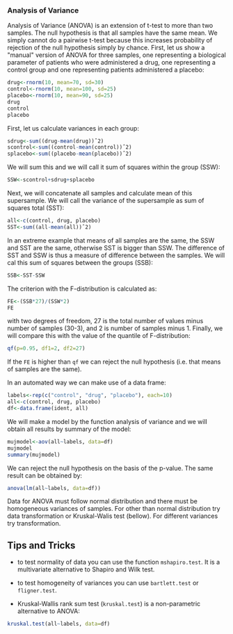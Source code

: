 ### Analysis of Variance

Analysis of Variance (ANOVA) is an extension of t-test to more than two samples. The null hypothesis is that all samples
have the same mean. We simply cannot do a pairwise t-test because this increases probability of rejection of the null hypothesis
simply by chance. First, let us show a "manual" version of ANOVA
for three samples, one representing a biological parameter of patients who were administered a drug, one representing a control
group and one representing patients administered a placebo:
```R
drug<-rnorm(10, mean=70, sd=30)
control<-rnorm(10, mean=100, sd=25)
placebo<-rnorm(10, mean=90, sd=25)
drug
control
placebo
```
First, let us calculate variances in each group:
```R
sdrug<-sum((drug-mean(drug))ˆ2)
scontrol<-sum((control-mean(control))ˆ2)
splacebo<-sum((placebo-mean(placebo))ˆ2)
```
We will sum this and we will call it sum of squares within the group (SSW):
```R
SSW<-scontrol+sdrug+splacebo
```
Next, we will concatenate all samples and calculate mean of this supersample. We will call the variance of the supersample
as sum of squares total (SST):
```R
all<-c(control, drug, placebo)
SST<-sum((all-mean(all))ˆ2)
```
In an extreme example that means of all samples are the same, the SSW and SST are the same, otherwise SST is bigger than SSW.
The difference of SST and SSW is thus a measure of difference between the samples. We will cal this sum of squares between
the groups (SSB):
```R
SSB<-SST-SSW
```
The criterion with the F-distribution is calculated as:
```R
FE<-(SSB*27)/(SSW*2)
FE
```
with two degrees of freedom, 27 is the total number of values minus number of samples (30-3), and 2 is number of samples
minus 1. Finally, we will compare this with the value of the quantile of F-distribution:
```R
qf(p=0.95, df1=2, df2=27)
```
If the `FE` is higher than `qf` we can reject the null hypothesis (i.e. that means of samples are the same).

In an automated way we can make use of a data frame:
```R
labels<-rep(c("control", "drug", "placebo"), each=10)
all<-c(control, drug, placebo)
df<-data.frame(ident, all)
```
We will make a model by the function analysis of variance and we will obtain all results by summary of the model:
```R
mujmodel<-aov(all~labels, data=df)
mujmodel
summary(mujmodel)
```
We can reject the null hypothesis on the basis of the p-value. The same result can be obtained by:
```R
anova(lm(all~labels, data=df))
```

Data for ANOVA must follow normal distribution and there must be homogeneous variances of samples. For other than normal
distribution try data transformation or Kruskal-Walis test (bellow). For different variances try transformation.

## Tips and Tricks

* to test normality of data you can use the function `mshapiro.test`. It is a multivariate alternative
to Shapiro and Wilk test.

* to test homogeneity of variances you can use `bartlett.test` or `fligner.test`.

* Kruskal-Wallis rank sum test (`kruskal.test`) is a non-parametric alternative to ANOVA:
```R
kruskal.test(all~labels, data=df)
```

